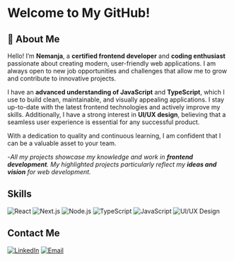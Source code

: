 # Welcome to My GitHub!

## 🚀 About Me
Hello! I’m **Nemanja**, a **certified frontend developer** and **coding enthusiast** passionate about creating modern, user-friendly web applications. I am always open to new job opportunities and challenges that allow me to grow and contribute to innovative projects.

I have an **advanced understanding of JavaScript** and **TypeScript**, which I use to build clean, maintainable, and visually appealing applications. I stay up-to-date with the latest frontend technologies and actively improve my skills. Additionally, I have a strong interest in **UI/UX design**, believing that a seamless user experience is essential for any successful product.

With a dedication to quality and continuous learning, I am confident that I can be a valuable asset to your team.

-*All my projects showcase my knowledge and work in **frontend development**. My highlighted projects particularly reflect my **ideas and vision** for web development.*

## Skills
 ![React](https://img.shields.io/badge/React-20232A?style=for-the-badge&logo=react&logoColor=61DAFB) 
 ![Next.js](https://img.shields.io/badge/Next.js-000000?style=for-the-badge&logo=nextdotjs&logoColor=white)
 ![Node.js](https://img.shields.io/badge/Node.js-339933?style=for-the-badge&logo=nodedotjs&logoColor=white) 
 ![TypeScript](https://img.shields.io/badge/TypeScript-007ACC?style=for-the-badge&logo=typescript&logoColor=white) 
 ![JavaScript](https://img.shields.io/badge/JavaScript-F7DF1E?style=for-the-badge&logo=javascript&logoColor=black) 
 ![UI/UX Design](https://img.shields.io/badge/UI%2FUX-Design-FFA500?style=for-the-badge&logo=figma&logoColor=white)

## Contact Me
[![LinkedIn](https://img.shields.io/badge/LinkedIn-0A66C2?style=for-the-badge&logo=linkedin&logoColor=white)](https://www.linkedin.com/in/nemanja-antonijevic-6baabb2a2/)  [![Email](https://img.shields.io/badge/Email-D14836?style=for-the-badge&logo=gmail&logoColor=white)](mailto:antonijevicnemanjaa@gmail.com)
